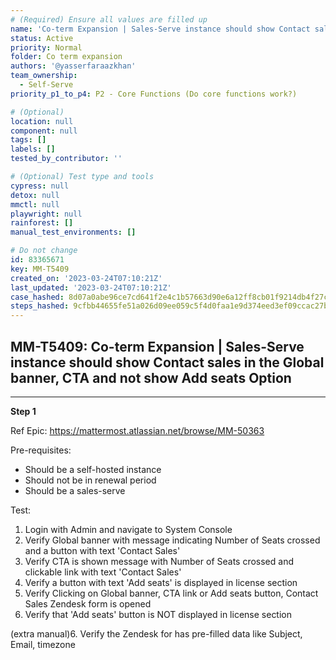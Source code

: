 ```yaml
---
# (Required) Ensure all values are filled up
name: 'Co-term Expansion | Sales-Serve instance should show Contact sales in the Global banner, CTA and not show Add seats Option'
status: Active
priority: Normal
folder: Co term expansion
authors: '@yasserfaraazkhan'
team_ownership:
  - Self-Serve
priority_p1_to_p4: P2 - Core Functions (Do core functions work?)

# (Optional)
location: null
component: null
tags: []
labels: []
tested_by_contributor: ''

# (Optional) Test type and tools
cypress: null
detox: null
mmctl: null
playwright: null
rainforest: []
manual_test_environments: []

# Do not change
id: 83365671
key: MM-T5409
created_on: '2023-03-24T07:10:21Z'
last_updated: '2023-03-24T07:10:21Z'
case_hashed: 8d07a0abe96ce7cd641f2e4c1b57663d90e6a12ff8cb01f9214db4f27ca792b36269590a1ba6ce093fae472a89c2e0d1
steps_hashed: 9cfbb44655fe51a026d09ee059c5f4d0faa1e9d374eed3ef09ccac27b6a795ed1c3ca4ecfbfc103e1923e5c8c8a77b8f
---
```


<!-- (Auto-generated) Based on frontmatter's "key" and "name" -->

## MM-T5409: Co-term Expansion | Sales-Serve instance should show Contact sales in the Global banner, CTA and not show Add seats Option

---

**Step 1**

Ref Epic: <https://mattermost.atlassian.net/browse/MM-50363>

Pre-requisites:

- Should be a self-hosted instance
- Should not be in renewal period
- Should be a sales-serve

Test:

1. Login with Admin and navigate to System Console
2. Verify Global banner with message indicating Number of Seats crossed and a button with text 'Contact Sales'
3. Verify CTA is shown message with Number of Seats crossed and clickable link with text 'Contact Sales'
4. Verify a button with text 'Add seats' is displayed in license section
5. Verify Clicking on Global banner, CTA link or Add seats button, Contact Sales Zendesk form is opened
6. Verify that 'Add seats' button is NOT displayed in license section

(extra manual)6. Verify the Zendesk for has pre-filled data like Subject, Email, timezone

